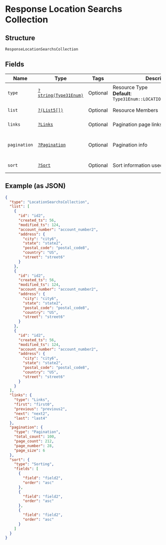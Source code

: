 
# Response Location Searchs Collection

## Structure

`ResponseLocationSearchsCollection`

## Fields

| Name | Type | Tags | Description | Getter | Setter |
|  --- | --- | --- | --- | --- | --- |
| `type` | [`?string(Type31Enum)`](../../doc/models/type-31-enum.md) | Optional | Resource Type<br>**Default**: `Type31Enum::LOCATIONSEARCHSCOLLECTION` | getType(): ?string | setType(?string type): void |
| `list` | [`?(List5[])`](../../doc/models/list-5.md) | Optional | Resource Members | getList(): ?array | setList(?array list): void |
| `links` | [`?Links`](../../doc/models/links.md) | Optional | Pagination page links | getLinks(): ?Links | setLinks(?Links links): void |
| `pagination` | [`?Pagination`](../../doc/models/pagination.md) | Optional | Pagination info | getPagination(): ?Pagination | setPagination(?Pagination pagination): void |
| `sort` | [`?Sort`](../../doc/models/sort.md) | Optional | Sort information used on the results | getSort(): ?Sort | setSort(?Sort sort): void |

## Example (as JSON)

```json
{
  "type": "LocationSearchsCollection",
  "list": [
    {
      "id": "id2",
      "created_ts": 56,
      "modified_ts": 124,
      "account_number": "account_number2",
      "address": {
        "city": "city6",
        "state": "state2",
        "postal_code": "postal_code8",
        "country": "US",
        "street": "street6"
      }
    },
    {
      "id": "id2",
      "created_ts": 56,
      "modified_ts": 124,
      "account_number": "account_number2",
      "address": {
        "city": "city6",
        "state": "state2",
        "postal_code": "postal_code8",
        "country": "US",
        "street": "street6"
      }
    },
    {
      "id": "id2",
      "created_ts": 56,
      "modified_ts": 124,
      "account_number": "account_number2",
      "address": {
        "city": "city6",
        "state": "state2",
        "postal_code": "postal_code8",
        "country": "US",
        "street": "street6"
      }
    }
  ],
  "links": {
    "type": "Links",
    "first": "first0",
    "previous": "previous2",
    "next": "next2",
    "last": "last4"
  },
  "pagination": {
    "type": "Pagination",
    "total_count": 100,
    "page_count": 212,
    "page_number": 28,
    "page_size": 6
  },
  "sort": {
    "type": "Sorting",
    "fields": [
      {
        "field": "field2",
        "order": "asc"
      },
      {
        "field": "field2",
        "order": "asc"
      },
      {
        "field": "field2",
        "order": "asc"
      }
    ]
  }
}
```

